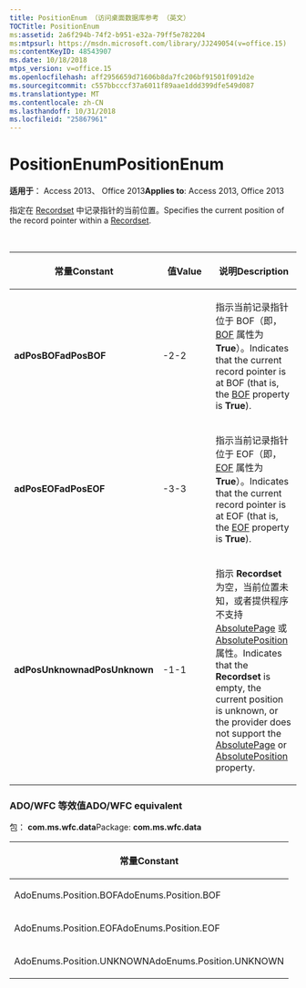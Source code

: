```yaml
---
title: PositionEnum （访问桌面数据库参考 （英文）
TOCTitle: PositionEnum
ms:assetid: 2a6f294b-74f2-b951-e32a-79ff5e782204
ms:mtpsurl: https://msdn.microsoft.com/library/JJ249054(v=office.15)
ms:contentKeyID: 48543907
ms.date: 10/18/2018
mtps_version: v=office.15
ms.openlocfilehash: aff2956659d71606b8da7fc206bf91501f091d2e
ms.sourcegitcommit: c557bbcccf37a6011f89aae1ddd399dfe549d087
ms.translationtype: MT
ms.contentlocale: zh-CN
ms.lasthandoff: 10/31/2018
ms.locfileid: "25867961"
---
```

# <a name="positionenum"></a><span data-ttu-id="12f2d-102">PositionEnum</span><span class="sxs-lookup"><span data-stu-id="12f2d-102">PositionEnum</span></span>

<span data-ttu-id="12f2d-103">**适用于**： Access 2013、 Office 2013</span><span class="sxs-lookup"><span data-stu-id="12f2d-103">**Applies to**: Access 2013, Office 2013</span></span>

<span data-ttu-id="12f2d-104">指定在 [Recordset](recordset-object-ado.md) 中记录指针的当前位置。</span><span class="sxs-lookup"><span data-stu-id="12f2d-104">Specifies the current position of the record pointer within a [Recordset](recordset-object-ado.md).</span></span>

<br/>

<table>
<colgroup>
<col style="width: 33%" />
<col style="width: 33%" />
<col style="width: 33%" />
</colgroup>
<thead>
<tr class="header">
<th><p><span data-ttu-id="12f2d-105">常量</span><span class="sxs-lookup"><span data-stu-id="12f2d-105">Constant</span></span></p></th>
<th><p><span data-ttu-id="12f2d-106">值</span><span class="sxs-lookup"><span data-stu-id="12f2d-106">Value</span></span></p></th>
<th><p><span data-ttu-id="12f2d-107">说明</span><span class="sxs-lookup"><span data-stu-id="12f2d-107">Description</span></span></p></th>
</tr>
</thead>
<tbody>
<tr class="odd">
<td><p><span data-ttu-id="12f2d-108"><strong>adPosBOF</strong></span><span class="sxs-lookup"><span data-stu-id="12f2d-108"><strong>adPosBOF</strong></span></span></p></td>
<td><p><span data-ttu-id="12f2d-109">-2</span><span class="sxs-lookup"><span data-stu-id="12f2d-109">-2</span></span></p></td>
<td><p><span data-ttu-id="12f2d-110">指示当前记录指针位于 BOF（即，<a href="bof-eof-properties-ado.md">BOF</a> 属性为 <strong>True</strong>）。</span><span class="sxs-lookup"><span data-stu-id="12f2d-110">Indicates that the current record pointer is at BOF (that is, the <a href="bof-eof-properties-ado.md">BOF</a> property is <strong>True</strong>).</span></span></p></td>
</tr>
<tr class="even">
<td><p><span data-ttu-id="12f2d-111"><strong>adPosEOF</strong></span><span class="sxs-lookup"><span data-stu-id="12f2d-111"><strong>adPosEOF</strong></span></span></p></td>
<td><p><span data-ttu-id="12f2d-112">-3</span><span class="sxs-lookup"><span data-stu-id="12f2d-112">-3</span></span></p></td>
<td><p><span data-ttu-id="12f2d-113">指示当前记录指针位于 EOF（即，<a href="bof-eof-properties-ado.md">EOF</a> 属性为 <strong>True</strong>）。</span><span class="sxs-lookup"><span data-stu-id="12f2d-113">Indicates that the current record pointer is at EOF (that is, the <a href="bof-eof-properties-ado.md">EOF</a> property is <strong>True</strong>).</span></span></p></td>
</tr>
<tr class="odd">
<td><p><span data-ttu-id="12f2d-114"><strong>adPosUnknown</strong></span><span class="sxs-lookup"><span data-stu-id="12f2d-114"><strong>adPosUnknown</strong></span></span></p></td>
<td><p><span data-ttu-id="12f2d-115">-1</span><span class="sxs-lookup"><span data-stu-id="12f2d-115">-1</span></span></p></td>
<td><p><span data-ttu-id="12f2d-116">指示 <strong>Recordset</strong> 为空，当前位置未知，或者提供程序不支持 <a href="absolutepage-property-ado.md">AbsolutePage</a> 或 <a href="absoluteposition-property-ado.md">AbsolutePosition</a> 属性。</span><span class="sxs-lookup"><span data-stu-id="12f2d-116">Indicates that the <strong>Recordset</strong> is empty, the current position is unknown, or the provider does not support the <a href="absolutepage-property-ado.md">AbsolutePage</a> or <a href="absoluteposition-property-ado.md">AbsolutePosition</a> property.</span></span></p></td>
</tr>
</tbody>
</table>


### <a name="adowfc-equivalent"></a><span data-ttu-id="12f2d-117">ADO/WFC 等效值</span><span class="sxs-lookup"><span data-stu-id="12f2d-117">ADO/WFC equivalent</span></span>

<span data-ttu-id="12f2d-118">包： **com.ms.wfc.data**</span><span class="sxs-lookup"><span data-stu-id="12f2d-118">Package: **com.ms.wfc.data**</span></span>

<table>
<colgroup>
<col style="width: 100%" />
</colgroup>
<thead>
<tr class="header">
<th><p><span data-ttu-id="12f2d-119">常量</span><span class="sxs-lookup"><span data-stu-id="12f2d-119">Constant</span></span></p></th>
</tr>
</thead>
<tbody>
<tr class="odd">
<td><p><span data-ttu-id="12f2d-120">AdoEnums.Position.BOF</span><span class="sxs-lookup"><span data-stu-id="12f2d-120">AdoEnums.Position.BOF</span></span></p></td>
</tr>
<tr class="even">
<td><p><span data-ttu-id="12f2d-121">AdoEnums.Position.EOF</span><span class="sxs-lookup"><span data-stu-id="12f2d-121">AdoEnums.Position.EOF</span></span></p></td>
</tr>
<tr class="odd">
<td><p><span data-ttu-id="12f2d-122">AdoEnums.Position.UNKNOWN</span><span class="sxs-lookup"><span data-stu-id="12f2d-122">AdoEnums.Position.UNKNOWN</span></span></p></td>
</tr>
</tbody>
</table>

